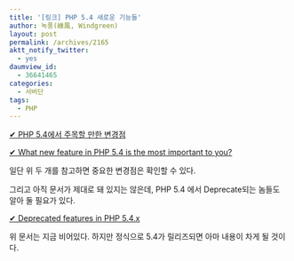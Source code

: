 ```yaml
---
title: '[링크] PHP 5.4 새로운 기능들'
author: 녹풍(綠風, Windgreen)
layout: post
permalink: /archives/2165
aktt_notify_twitter:
  - yes
daumview_id:
  - 36641465
categories:
  - 서버단
tags:
  - PHP
---
```

[✔ PHP 5.4에서 주목할 만한 변경점][1]

[✔ What new feature in PHP 5.4 is the most important to you?][2]

일단 위 두 개를 참고하면 중요한 변경점은 확인할 수 있다.

그리고 아직 문서가 제대로 돼 있지는 않은데, PHP 5.4 에서 Deprecate되는 놈들도 알아 둘 필요가 있다.

[✔ Deprecated features in PHP 5.4.x][3]

위 문서는 지금 비어있다. 하지만 정식으로 5.4가 릴리즈되면 아마 내용이 차게 될 것이다.

&nbsp;

&nbsp;

 [1]: http://text.by.shinv.ee/post/8007951461/php-5-4
 [2]: http://css.dzone.com/polls/what-new-feature-php-54
 [3]: http://www.php.net/manual/en/migration54.deprecated.php